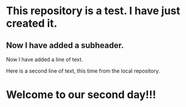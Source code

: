 # This repository is a test. I have just created it.
## Now I have added a subheader.
Now I have added a line of text.

Here is a second line of text, this time from the local repository.

# Welcome to our second day!!!